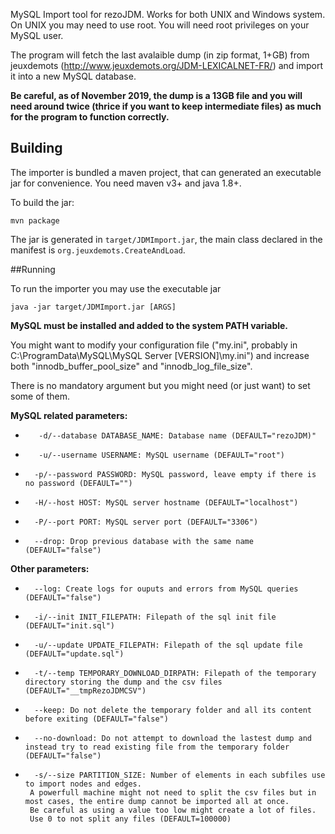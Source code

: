 MySQL Import tool for rezoJDM. Works for both UNIX and Windows system. On UNIX you may need to use root. You will need root privileges on your MySQL user.

The program will fetch the last avalaible dump (in zip format, 1+GB) from jeuxdemots (http://www.jeuxdemots.org/JDM-LEXICALNET-FR/) and import it into a new MySQL database.

**Be careful, as of November 2019, the dump is a 13GB file and you will need around twice (thrice if you want to keep intermediate files) as much for the program to function correctly.**


## Building
The importer is bundled a maven project, that can generated an executable jar for convenience.
You need maven v3+ and java 1.8+. 

To build the jar: 
```$bash
mvn package
``` 

The jar is generated in `target/JDMImport.jar`, the main class declared in the manifest is `org.jeuxdemots.CreateAndLoad`. 


##Running

To run the importer you may use the executable jar 
```$bash
java -jar target/JDMImport.jar [ARGS]
```

**MySQL must be installed and added to the system PATH variable.**

You might want to modify your configuration file ("my.ini", probably in C:\ProgramData\MySQL\MySQL Server [VERSION]\my.ini") and increase both "innodb_buffer_pool_size" and "innodb_log_file_size".


There is no mandatory argument but you might need (or just want) to set some of them.

**MySQL related parameters:** 
 *        -d/--database DATABASE_NAME: Database name (DEFAULT="rezoJDM)"
 *        -u/--username USERNAME: MySQL username (DEFAULT="root")
 *       -p/--password PASSWORD: MySQL password, leave empty if there is no password (DEFAULT="")
 *       -H/--host HOST: MySQL server hostname (DEFAULT="localhost")
 *       -P/--port PORT: MySQL server port (DEFAULT="3306")
 *       --drop: Drop previous database with the same name (DEFAULT="false")

**Other parameters:**
 *       --log: Create logs for ouputs and errors from MySQL queries (DEFAULT="false")
 *       -i/--init INIT_FILEPATH: Filepath of the sql init file (DEFAULT="init.sql")
 *       -u/--update UPDATE_FILEPATH: Filepath of the sql update file (DEFAULT="update.sql")
 *       -t/--temp TEMPORARY_DOWNLOAD_DIRPATH: Filepath of the temporary directory storing the dump and the csv files (DEFAULT="__tmpRezoJDMCSV")
 *       --keep: Do not delete the temporary folder and all its content before exiting (DEFAULT="false")
 *       --no-download: Do not attempt to download the lastest dump and instead try to read existing file from the temporary folder (DEFAULT="false")
 *       -s/--size PARTITION_SIZE: Number of elements in each subfiles use to import nodes and edges.
        A powerfull machine might not need to split the csv files but in most cases, the entire dump cannot be imported all at once.
        Be careful as using a value too low might create a lot of files.
        Use 0 to not split any files (DEFAULT=100000)